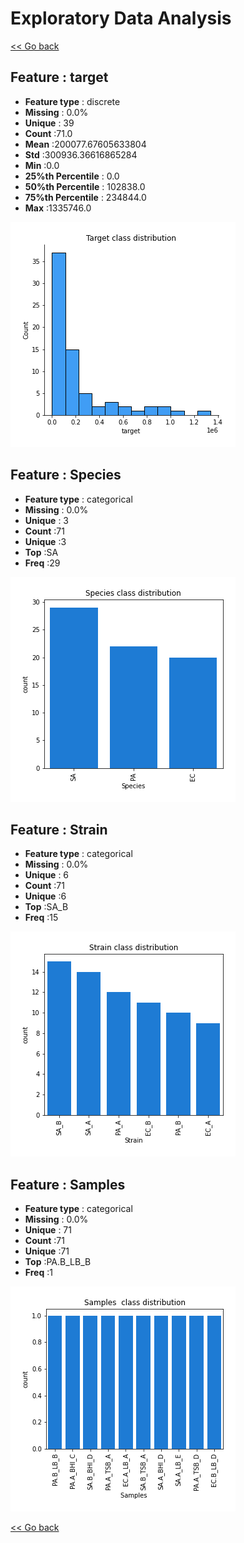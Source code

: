 # Exploratory Data Analysis


[<< Go back](../README.md)
## Feature : target
- **Feature type** : discrete
- **Missing** : 0.0%
- **Unique** : 39
- **Count** :71.0
- **Mean** :200077.67605633804
- **Std** :300936.36616865284
- **Min** :0.0
- **25%th Percentile** : 0.0
- **50%th Percentile** : 102838.0
- **75%th Percentile** : 234844.0
- **Max** :1335746.0

![](target.png)
## Feature : Species
- **Feature type** : categorical
- **Missing** : 0.0%
- **Unique** : 3
- **Count** :71
- **Unique** :3
- **Top** :SA
- **Freq** :29

![](Species.png)
## Feature : Strain
- **Feature type** : categorical
- **Missing** : 0.0%
- **Unique** : 6
- **Count** :71
- **Unique** :6
- **Top** :SA_B
- **Freq** :15

![](Strain.png)
## Feature : Samples 
- **Feature type** : categorical
- **Missing** : 0.0%
- **Unique** : 71
- **Count** :71
- **Unique** :71
- **Top** :PA.B_LB_B
- **Freq** :1

![](Samples_.png)


[<< Go back](../README.md)
